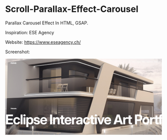 # Scroll-Parallax-Effect-Carousel

Parallax Carousel Effect In HTML, GSAP.



Inspiration: ESE Agency

Website: https://www.eseagency.ch/



Screenshot:

![Screenshot](assets/screenshot.png)
